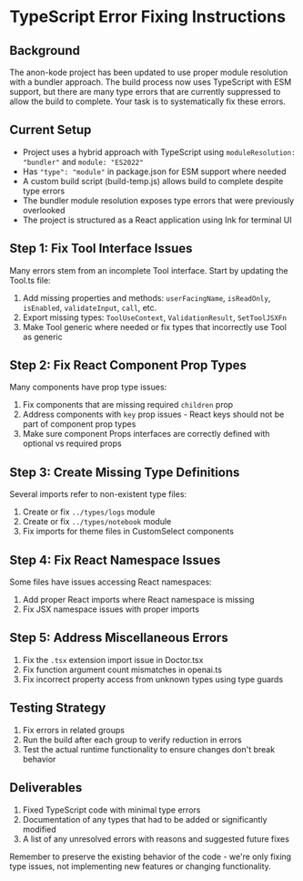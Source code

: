 # TypeScript Error Fixing Instructions

## Background
The anon-kode project has been updated to use proper module resolution with a bundler approach. The build process now uses TypeScript with ESM support, but there are many type errors that are currently suppressed to allow the build to complete. Your task is to systematically fix these errors.

## Current Setup
- Project uses a hybrid approach with TypeScript using `moduleResolution: "bundler"` and `module: "ES2022"`
- Has `"type": "module"` in package.json for ESM support where needed
- A custom build script (build-temp.js) allows build to complete despite type errors
- The bundler module resolution exposes type errors that were previously overlooked
- The project is structured as a React application using Ink for terminal UI

## Step 1: Fix Tool Interface Issues
Many errors stem from an incomplete Tool interface. Start by updating the Tool.ts file:
1. Add missing properties and methods: `userFacingName`, `isReadOnly`, `isEnabled`, `validateInput`, `call`, etc.
2. Export missing types: `ToolUseContext`, `ValidationResult`, `SetToolJSXFn`
3. Make Tool generic where needed or fix types that incorrectly use Tool as generic

## Step 2: Fix React Component Prop Types
Many components have prop type issues:
1. Fix components that are missing required `children` prop
2. Address components with `key` prop issues - React keys should not be part of component prop types
3. Make sure component Props interfaces are correctly defined with optional vs required props

## Step 3: Create Missing Type Definitions
Several imports refer to non-existent type files:
1. Create or fix `../types/logs` module
2. Create or fix `../types/notebook` module
3. Fix imports for theme files in CustomSelect components

## Step 4: Fix React Namespace Issues
Some files have issues accessing React namespaces:
1. Add proper React imports where React namespace is missing
2. Fix JSX namespace issues with proper imports

## Step 5: Address Miscellaneous Errors
1. Fix the `.tsx` extension import issue in Doctor.tsx
2. Fix function argument count mismatches in openai.ts
3. Fix incorrect property access from unknown types using type guards

## Testing Strategy
1. Fix errors in related groups
2. Run the build after each group to verify reduction in errors
3. Test the actual runtime functionality to ensure changes don't break behavior

## Deliverables
1. Fixed TypeScript code with minimal type errors
2. Documentation of any types that had to be added or significantly modified
3. A list of any unresolved errors with reasons and suggested future fixes

Remember to preserve the existing behavior of the code - we're only fixing type issues, not implementing new features or changing functionality.